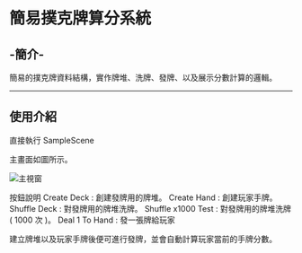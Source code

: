 # 簡易撲克牌算分系統

## -簡介-
簡易的撲克牌資料結構，實作牌堆、洗牌、發牌、以及展示分數計算的邏輯。

---

## 使用介紹
直接執行 SampleScene

主畫面如圖所示。

![主視窗](https://i.ibb.co/LhWtbKB/DemoPNG.png)

按鈕說明
Create Deck : 創建發牌用的牌堆。
Create Hand : 創建玩家手牌。
Shuffle Deck : 對發牌用的牌堆洗牌。
Shuffle x1000 Test : 對發牌用的牌堆洗牌 ( 1000 次 )。
Deal 1 To Hand : 發一張牌給玩家

建立牌堆以及玩家手牌後便可進行發牌，並會自動計算玩家當前的手牌分數。
